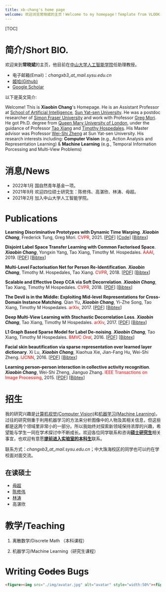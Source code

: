 ```yaml
---
title: xb-chang's home page
welcome: 欢迎浏览常晓斌的主页！Welcome to my homepage！Template from VLOOK.
---
```


[TOC]

# 简介/Short BIO.

欢迎来到**常晓斌**的主页，他目前在[中山大学](http://www.sysu.edu.cn/cn/index.htm)[人工智能学院](http://sai.sysu.edu.cn/)任助理教授。

- 电子邮箱(Email)：_changxb3\_at\_mail.sysu.edu.cn_
- [姬哈(Github)](https://github.com/xb-chang)
- [Google Scholar](https://scholar.google.com/citations?user=nDS74T4AAAAJ&hl=en)

以下是英文简介:

Welcome! This is **Xiaobin Chang**'s Homepage. He is an Assistant Professor at [School of Artificial Intelligence](http://sai.sysu.edu.cn/), [Sun Yat-sen University](http://www.sysu.edu.cn/cn/index.htm). He was a postdoc researcher of [Simon Fraser University](https://www.sfu.ca/) and work with Professor [Greg Mori](https://www.cs.sfu.ca/~mori/). He got Ph.D. degree from [Queen Mary University of London](http://www.qmul.ac.uk/), under the guidance of Professor [Tao Xiang](http://personal.ee.surrey.ac.uk/Personal/T.Xiang/index.html) and [Timothy Hospedales](http://homepages.inf.ed.ac.uk/thospeda/). His Master advisor was Professor [Wei-Shi Zheng](http://isee.sysu.edu.cn/~zhwshi/) at Sun Yat-sen University. His research interests including: __Computer Vision__ (e.g., Action Analysis and Representation Learning) & __Machine Learning__ (e.g., Temporal Information Porcessing and Multi-View Problems)

# 消息/News

- 2022年1月 国自然青年基金一项。
- 2021年9月 欢迎四位硕士研究生：陈修伟、高湛欣、林涛、毋超。
- 2021年2月 加入中山大学人工智能学院。

# Publications

**Learning Discriminative Prototypes with Dynamic Time Warping**.
_**Xiaobin Chang**_, Frederick Tung, Greg Mori.
<span style="color:red">CVPR</span>, 2021. [[PDF](https://arxiv.org/pdf/2103.09458)] [[Code](https://github.com/BorealisAI/TSC-Disc-Proto)] [[Bibtex](./src/bibtex/DPDTW_CVPR21.txt)]

**Disjoint Label Space Transfer Learning with Common Factorised Space**.
_**Xiaobin Chang**_, Yongxin Yang, Tao Xiang, Timothy M. Hospedales.
<span style="color:red">AAAI</span>, 2019. [[PDF](http://arxiv.org/abs/1812.02605)] [[Bibtex](./src/bibtex/CFS_AAAI19.txt)]

**Multi-Level Factorisation Net for Person Re-Identification**.
_**Xiaobin Chang**_, Timothy M. Hospedales, Tao Xiang.
<span style="color:red">CVPR</span>, 2018. [[PDF](https://arxiv.org/abs/1803.09132)] [[Bibtex](./src/bibtex/MLFN_CVPR18.txt)]

**Scalable and Effective Deep CCA via Soft Decorrelation**.
_**Xiaobin Chang**_, Tao Xiang, Timothy M Hospedales.
<span style="color:red">CVPR</span>, 2018. [[PDF](https://arxiv.org/abs/1707.09669)] [[Bibtex](./src/bibtex/DeepDeCorr_CVPR18.txt)]

**The Devil is in the Middle: Exploiting Mid-level Representations for Cross-Domain Instance Matching**.
Qian Yu, _**Xiaobin Chang**_, Yi-Zhe Song, Tao Xiang, Timothy M Hospedales.
<span style="color:red">arXiv</span>, 2017. [[PDF](https://arxiv.org/abs/1711.08106)] [[Bibtex](./src/bibtex/DevilMid_arxiv17.txt)]

**Deep Multi-View Learning with Stochastic Decorrelation Loss**.
_**Xiaobin Chang**_, Tao Xiang, Timothy M Hospedales.
<span style="color:red">arXiv</span>, 2017. [[PDF](https://arxiv.org/abs/1707.09669)] [[Bibtex](./src/bibtex/DeepDeCorr_CVPR18.txt)]

**L1 Graph Based Sparse Model for Label De-noising**.
_**Xiaobin Chang**_, Tao Xiang, Timothy M Hospedales.
<span style="color:red">BMVC *Oral*</span>, 2016. [[PDF](http://homepages.inf.ed.ac.uk/thospeda/papers/chang2016robustDenoise.pdf)] [[Bibtex](./src/bibtex/L1Denoise_BMVC16.txt)]

**Facial skin beautification via sparse representation over learned layer dictionary**.
Xi Lu, _**Xiaobin Chang**_, Xiaohua Xie, Jian-Fang Hu, Wei-Shi Zheng.
<span style="color:red">IJCNN</span>, 2016. [[PDF](http://ieeexplore.ieee.org/stamp/stamp.jsp?arnumber=7727515)] [[Bibtex](./src/bibtex/FaceBeau_IJCNN16.txt)]

**Learning person–person interaction in collective activity recognition**.
_**Xiaobin Chang**_, Wei-Shi Zheng, Jianguo Zhang.
<span style="color:red">IEEE Transactions on Image Processing</span>, 2015. [[PDF](http://ieeexplore.ieee.org/stamp/stamp.jsp?arnumber=7055886)] [[Bibtex](./src/bibtex/CollectActivity_TIP15.txt)]

# 招生

我的研究兴趣是[计算机视觉(Computer Vision)](https://en.wikipedia.org/wiki/Computervision)和[机器学习(Machine Learning)](https://en.wikipedia.org/wiki/Machine_learning)，过往的研究侧重于利用机器学习的方法来分析图像中的人物及其相关信息，但这些都是这两个领域里非常小的一部分。所以我始终对探索新领域保持浓厚的兴趣，希望能与学生一同在学术探讨中不断成长。欢迎各位同学联系和咨询<u>__硕士研究生__</u>相关事宜，也欢迎有意愿<u>__提前进入实验室的本科生__</u>联系。

联系方式：_changxb3\_at\_mail.sysu.edu.cn_；中大珠海校区的同学也可以约在学校面对面交流。

## 在读硕士

- [毋超](https://ftd-wuchao.github.io/)
- [陈修伟](https://chen-xiuwei.github.io/)
- [林涛](https://lint39.github.io/)
- 高湛欣

# 教学/Teaching

1. 离散数学/Discrete Math （本科课程）

2. 机器学习/Machine Learning（研究生课程）

   

# Writing <s>Codes</s> Bugs

```html
<figure><img src="./img/avatar.jpg" alt="avatar" style="width:50%"><figcaption align = "center"><b>I love BUGs, Really.</b></figcaption></figure>
```

